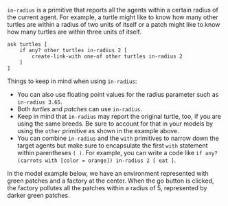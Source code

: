 ﻿`in-radius` is a primitive that reports all the agents within a certain radius of the current agent. For example, a turtle might like to know how many other turtles are within a radius of two units of itself or a patch might like to know how many turtles are within three units of itself. 



```
ask turtles [
	if any? other turtles in-radius 2 [
		create-link-with one-of other turtles in-radius 2
	]
]
```



Things to keep in mind when using `in-radius`: 

* You can also use floating point values for the radius parameter such as `in-radius 3.65`.
* Both *turtles* and *patches* can use `in-radius`.
* Keep in mind that `in-radius` may report the original turtle, too, if you are using the same breeds. Be sure to account for that in your models by using the `other` primitive as shown in the example above.
* You can combine `in-radius` and the `with` primitives to narrow down the target agents but make sure to encapsulate the first `with` statement within parentheses `( )`. For example, you can write a code like `if any? (carrots with [color = orange]) in-radius 2 [ eat ]`.



In the model example below, we have an environment represented with green patches and a factory at the center. When the go button is clicked, the factory pollutes all the patches within a radius of 5, represented by darker green patches.